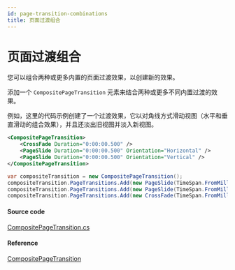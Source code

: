 ```yaml
---
id: page-transition-combinations
title: 页面过渡组合
---
```


# 页面过渡组合

您可以组合两种或更多内置的页面过渡效果，以创建新的效果。

添加一个 `CompositePageTransition` 元素来结合两种或更多不同内置过渡的效果。

例如，这里的代码示例创建了一个过渡效果，它以对角线方式滑动视图（水平和垂直滑动的组合效果），并且还淡出旧视图并淡入新视图。

```xml title='XAML'
<CompositePageTransition>
    <CrossFade Duration="0:00:00.500" />
    <PageSlide Duration="0:00:00.500" Orientation="Horizontal" />
    <PageSlide Duration="0:00:00.500" Orientation="Vertical" />
</CompositePageTransition>
```

```csharp title='C#'
var compositeTransition = new CompositePageTransition();
compositeTransition.PageTransitions.Add(new PageSlide(TimeSpan.FromMilliseconds(500), PageSlide.SlideAxis.Vertical));
compositeTransition.PageTransitions.Add(new PageSlide(TimeSpan.FromMilliseconds(500), PageSlide.SlideAxis.Horizontal));
compositeTransition.PageTransitions.Add(new CrossFade(TimeSpan.FromMilliseconds(500)));
```

#### Source code

[CompositePageTransition.cs](https://github.com/AvaloniaUI/Avalonia/blob/master/src/Avalonia.Visuals/Animation/CompositePageTransition.cs)

#### Reference

[CompositePageTransition](http://reference.avaloniaui.net/api/Avalonia.Animation/CompositePageTransition/)
